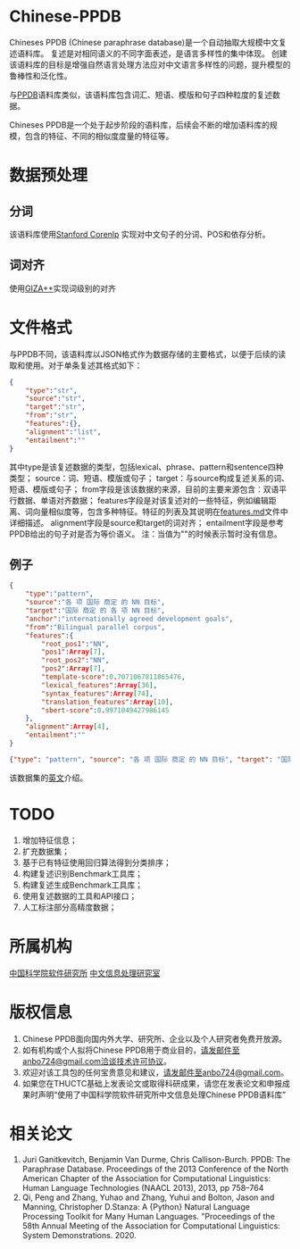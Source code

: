 # Chinese-PPDB
Chineses PPDB (Chinese paraphrase database)是一个自动抽取大规模中文复述语料库。
复述是对相同语义的不同字面表述，是语言多样性的集中体现。
创建该语料库的目标是增强自然语言处理方法应对中文语言多样性的问题，提升模型的鲁棒性和泛化性。

与[PPDB](http://paraphrase.org/)语料库类似，该语料库包含词汇、短语、模版和句子四种粒度的复述数据。

Chineses PPDB是一个处于起步阶段的语料库，后续会不断的增加语料库的规模，包含的特征、不同的相似度度量的特征等。

# 数据预处理
## 分词
该语料库使用[Stanford Corenlp](https://github.com/stanfordnlp/stanza) 实现对中文句子的分词、POS和依存分析。
## 词对齐
使用[GIZA++](http://www.fjoch.com/GIZA++.html)实现词级别的对齐



# 文件格式
与PPDB不同，该语料库以JSON格式作为数据存储的主要格式，以便于后续的读取和使用。对于单条复述其格式如下：
```json
{
    "type":"str",
    "source":"str",
    "target":"str",
    "from":"str",
    "features":{},
    "alignment":"list",
    "entailment":""
}
```

其中type是该复述数据的类型，包括lexical、phrase、pattern和sentence四种类型；
source：词、短语、模版或句子；
target：与source构成复述关系的词、短语、模版或句子；
from字段是该该数据的来源，目前的主要来源包含：双语平行数据、单语对齐数据；
features字段是对该复述对的一些特征，例如编辑距离、词向量相似度等，包含多种特征。特征的列表及其说明在[features.md](https://github.com/cipnlu/Chinese-PPDB/blob/main/features.md)文件中详细描述。
alignment字段是source和target的词对齐；
entailment字段是参考PPDB给出的句子对是否为等价语义。
注：当值为""的时候表示暂时没有信息。

## 例子
```json
{
    "type":"pattern",
    "source":"各 项 国际 商定 的 NN 目标",
    "target":"国际 商定 的 各 项 NN 目标",
    "anchor":"internationally agreed development goals",
    "from":"Bilingual parallel corpus",
    "features":{
        "root_pos1":"NN",
        "pos1":Array[7],
        "root_pos2":"NN",
        "pos2":Array[7],
        "template-score":0.7071067811865476,
        "lexical_features":Array[36],
        "syntax_features":Array[74],
        "translation_features":Array[10],
        "sbert-score":0.9971049427986145
    },
    "alignment":Array[4],
    "entailment":""
}
```

```json
{"type": "pattern", "source": "各 项 国际 商定 的 NN 目标", "target": "国际 商定 的 各 项 NN 目标", "anchor": "internationally agreed development goals", "from": "Bilingual parallel corpus", "features": {"root_pos1": "NN", "pos1": ["DT", "M", "NN", "VV", "DEC", "NN", "NN"], "root_pos2": "NN", "pos2": ["NN", "VV", "DEC", "DT", "M", "NN", "NN"], "template-score": 0.7071067811865476, "lexical_features": [4, 0.0, 0, 0, 7, 7, 7, 4, 0.0, 0, 0, 7, 7, 7, 4, 0.0, 0, 0, 7, 7, 10, 4, 0.0, 0, 0, 7, 7, 5, 8, 0.0, 0, 0, 14, 14, 11, 1], "syntax_features": [11, 8, 0, 0, 1, 0, 0, 0, 0, 0, 0, 0, 0, 3, 0, 0, 0, 0, 0, 0, 0, 0, 0, 0, 0, 0, 0, 0, 0, 0, 0, 0, 0, 0, 0, 0, 0, 0, 0, 0, 0, 0, 0, 0, 0, 0, 0, 0, 0, 0, 0, 0, 0, 0, 0, 0, 0, 0, 0, 0, 0, 0, 0, 0, 0, 0, 0, 0, 0, 0, 0, 0, 0, 0], "translation_features": [1.0, 1.0, 1.0, 1.0, 0, 0, 1.0, 1.0, 1.0, 1.0], "sbert-score": 0.9971049427986145}, "alignment": [[[1, 2], [0]], [[3], [1]], [[5], [5]], [[6], [4, 6]]], "entailment": ""}
```

该数据集的[英文](https://github.com/cipnlu/Chinese-PPDB/blob/main/README.en.md)介绍。

# TODO
1. 增加特征信息；
2. 扩充数据集；
3. 基于已有特征使用回归算法得到分类排序；
4. 构建复述识别Benchmark工具库；
5. 构建复述生成Benchmark工具库；
6. 使用复述数据的工具和API接口；
7. 人工标注部分高精度数据；

# 所属机构

[中国科学院软件研究所](http://www.iscas.ac.cn/)
[中文信息处理研究室](http://www.icip.org.cn/zh/homepage/)

# 版权信息

1. Chinese PPDB面向国内外大学、研究所、企业以及个人研究者免费开放源。
2. 如有机构或个人拟将Chinese PPDB用于商业目的，请发邮件至anbo724@gmail.com洽谈技术许可协议。
3. 欢迎对该工具包的任何宝贵意见和建议，请发邮件至anbo724@gmail.com。
4. 如果您在THUCTC基础上发表论文或取得科研成果，请您在发表论文和申报成果时声明“使用了中国科学院软件研究所中文信息处理Chinese PPDB语料库”


# 相关论文
1. Juri Ganitkevitch, Benjamin Van Durme, Chris Callison-Burch. PPDB: The Paraphrase Database. Proceedings of the 2013 Conference of the North American Chapter of the Association for Computational Linguistics: Human Language Technologies (NAACL 2013), 2013, pp 758–764
2. Qi, Peng and Zhang, Yuhao and Zhang, Yuhui and Bolton, Jason and Manning, Christopher D.Stanza: A {Python} Natural Language Processing Toolkit for Many Human Languages. "Proceedings of the 58th Annual Meeting of the Association for Computational Linguistics: System Demonstrations. 2020.





